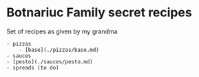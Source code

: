 # Botnariuc Family secret recipes 

Set of recipes as given by my grandma

    - pizzas 
        - [base](./pizzas/base.md)
    - sauces
	- [pesto](./sauces/pesto.md)
    - spreads (to do)
